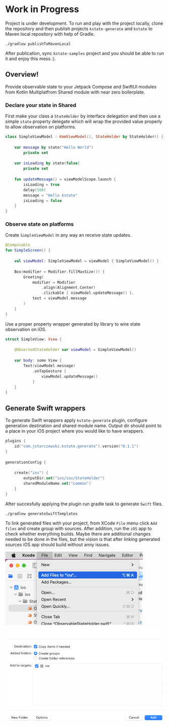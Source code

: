 # Work in Progress

Project is under development. To run and play with the project locally, clone the repository and then publish projects 
`kstate-generate` and `kstate` to Maven local repository with help of Gradle.
```
./gradlew publishToMavenLocal   
```
After publication, sync `kstate-samples` project and you should be able to run it and enjoy this mess :).

## Overview!

Provide observable state to your Jetpack Compose and SwiftUI modules from Kotlin Multiplatfrom
Shared module with near zero boilerplate.

### Declare your state in Shared

First make your class a `StateHolder` by interface delegation and then use a simple `state` property
delegate which will wrap the provided value properly to allow observation on platforms.

```Kotlin
class SimpleViewModel : KmmViewModel(), StateHolder by StateHolder() {

    var message by state("Hello World")
        private set

    var isLoading by state(false)
        private set

    fun updateMessage() = viewModelScope.launch {
        isLoading = true
        delay(500)
        message = "Hello kstate"
        isLoading = false
    }
}
```

### Observe state on platforms

Create `SimpleViewModel` in any way an receive state updates.

```kotlin
@Composable
fun SimpleScreen() {

    val viewModel: SimpleViewModel = viewModel { SimpleViewModel() }

    Box(modifier = Modifier.fillMaxSize()) {
        Greeting(
            modifier = Modifier
                .align(Alignment.Center)
                .clickable { viewModel.updateMessage() },
            text = viewModel.message
        )
    }
}
```

Use a proper property wrapper generated by library to wire state observation on iOS.

```Swift
struct SimpleView: View {
    
    @ObservedStateHolder var viewModel = SimpleViewModel()
    
	var body: some View {
        Text(viewModel.message)
            .onTapGesture {
                viewModel.updateMessage()
            }
	}
}
```

## Generate Swift wrappers

To generate Swift wrappers apply `kstate-generate` plugin, configure generation destination and shared module name.
Output dir should point to a place in your iOS project where you would like to have wrappers.
```kotlin
plugins {
    id("com.jstarczewski.kstate.generate").version("0.1.1")
}

generationConfig {

    create("ios") {
        outputDir.set("ios/ios/StateHolder")
        sharedModuleName.set("common")
    }
}
```
After succesfully applying the plugin run gradle task to generate `Swift` files.
```
./gradlew generateSwiftTemplates
```
To link generated files with your project, from XCode `File` menu click `Add files` and create group with sources.
After addition, run the `iOS` app to check whether everything builds. Maybe there are additional changes needed to be done in the files, but 
the vision is that after linking generated sources iOS app should build without anny issues. 

![img.png](img.png)

![img_1.png](img_1.png)

